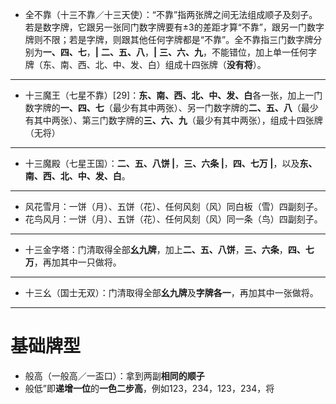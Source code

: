 * 全不靠（十三不靠／十三天使）：“不靠”指两张牌之间无法组成顺子及刻子。若是数字牌，它跟另一张同门数字牌要有±3的差距才算“不靠”，跟另一门数字牌则不限；若是字牌，则跟其他任何字牌都是“不靠”。全不靠指三门数字牌分别为**一、四、七**，**|**  **二、五、八**，**|** **三、六、九**，不能错位，加上单一任何字牌（东、南、西、北、中、发、白）组成十四张牌（**没有将**）。
---
* 十三魔王（七星不靠）[29]：**东、南、西、北、中、发、白**各一张，加上一门数字牌的**一、四、七**（最少有其中两张）、另一门数字牌的**二、五、八**（最少有其中两张）、第三门数字牌的**三、六、九**（最少有其中两张），组成十四张牌（无将）
---
* 十三魔殿（七星王国）：**二、五、八饼 |**，**三、六条 |**，**四、七万 |**，以及**东、南、西、北、中、发、白**。
---
* 风花雪月：一饼（月）、五饼（花）、任何风刻（风）同白板（雪）四副刻子。
* 花鸟风月：一饼（月）、五饼（花）、任何风刻（风）同一条（鸟）四副刻子。
---
* 十三金字塔：门清取得全部**幺九牌**，加上**二、五、八饼**，**三、六条**，**四、七万**，再加其中一只做将。
---
* 十三幺（国士无双）：门清取得全部**幺九牌**及**字牌各一**，再加其中一张做将。


---
# 基础牌型
* 般高（一般高／一盃口）：拿到两副**相同的顺子**
* 般低”即**递增一位**的**一色二步高**，例如123，234，123，234，将